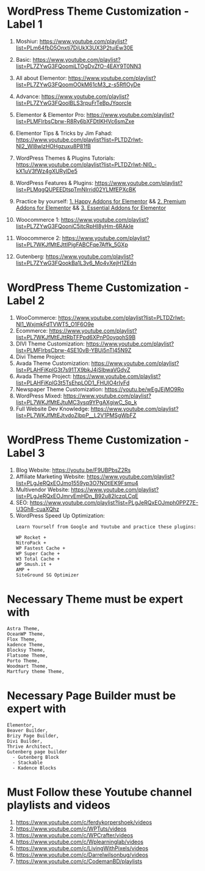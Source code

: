 
# WordPress Theme Customization - Label 1

1. Moshiur: https://www.youtube.com/playlist?list=PLm64fbD5Onxti7DiUkX3UX3P2tuiEw30E

2. Basic: https://www.youtube.com/playlist?list=PL7ZYwG3FQoomiLTOgDvZfO-4EAY9T0NN3

3. All about Elementor: https://www.youtube.com/playlist?list=PL7ZYwG3FQoomOOkM61cM3_z-s5RflOyDe

4. Advance: https://www.youtube.com/playlist?list=PL7ZYwG3FQoolBLS3rpuFrTeBpJYqorcIe

5. Elementor & Elementor Pro: https://www.youtube.com/playlist?list=PLMFlrbsCbrw-R8Ry6bXFDtIKHVc6smZxe

6. Elementor Tips & Tricks by Jim Fahad: https://www.youtube.com/playlist?list=PLTDZrIwt-NI2_Wl8wlzHOHgzuxu8P81fB

7. WordPress Themes & Plugins Tutorials: https://www.youtube.com/playlist?list=PLTDZrIwt-NI0_-kX1uV3fWz4gXURylDe5

8. WordPress Features & Plugins: https://www.youtube.com/playlist?list=PLMqgQUPEEDtspTmNIrrid02YLMfEPXcBK

9. Practice by yourself: [1. Happy Addons for Elementor](https://wordpress.org/plugins/happy-elementor-addons/) && [2. Premium Addons for Elementor](https://wordpress.org/plugins/premium-addons-for-elementor/) && [3. Essential Addons for Elementor](https://wordpress.org/plugins/essential-addons-for-elementor-lite/)

10. Woocommerce 1: https://www.youtube.com/playlist?list=PL7ZYwG3FQooniC5itcRpHI8yHm-6RAkIe

11. Woocommerce 2: https://www.youtube.com/playlist?list=PL7WKJfMtEJttIPigFABCFqe7Affk_5GXp

12. Gutenberg: https://www.youtube.com/playlist?list=PL7ZYwG3FQookBa1L3v6_Mo4vXejH1ZEdn

# WordPress Theme Customization - Label 2
1. WooCommerce: https://www.youtube.com/playlist?list=PLTDZrIwt-NI1_WxjmkFdTVWT5_O1F6O9e
2. Ecommerce: https://www.youtube.com/playlist?list=PL7WKJfMtEJttRbTFPpd6XPnP0oyqohS9B
3. DIVI Theme Customization: https://www.youtube.com/playlist?list=PLMFlrbsCbrw-4SE10vB-YBUi5nTl45N9Z
4. Divi Theme Project: 
5. Avada Theme Customization: https://www.youtube.com/playlist?list=PLAHFiKplG3t7s91TX9bkJ4jSIbwaVGdyZ
6. Avada Theme Project: https://www.youtube.com/playlist?list=PLAHFiKplG3t5TsEhpLOD1_FHUlO4rIyFd
7. Newspaper Theme Customization: https://youtu.be/wEgJEjMO9Ro
8. WordPress Mixed: https://www.youtube.com/playlist?list=PL7WKJfMtEJtuMC3vsq9YPgAXgiwC_Sp_k
9. Full Website Dev Knowledge: https://www.youtube.com/playlist?list=PL7WKJfMtEJtvdoZIbpP__L2V1PMSgWbFZ

# WordPress Theme Customization - Label 3
1. Blog Website: https://youtu.be/F9UBPbsZ2Rs
2. Affiliate Marketing Website: https://www.youtube.com/playlist?list=PLgJeRQxEOJmo1559yp3O7NOtIEK9Fsmu4
3. Multivendor Website: https://www.youtube.com/playlist?list=PLgJeRQxEOJmrvEmHDn_B92u82IczqLCqE
4. SEO: https://www.youtube.com/playlist?list=PLgJeRQxEOJmph0PPZ7E-U3Gh8-cuaXQhz
5. WordPress Speed Up Optimization: 
   ``` 
   Learn Yourself from Google and Youtube and practice these plugins: 
   
   WP Rocket + 
   NitroPack + 
   WP Fastest Cache + 
   WP Super Cache + 
   W3 Total Cache + 
   WP Smush.it + 
   AMP +
   SiteGround SG Optimizer 
   ```

# Necessary Theme must be expert with
```
Astra Theme, 
OceanWP Theme, 
Flox Theme, 
kadence Theme,
Blocksy Theme,
Flatsome Theme,
Porto Theme, 
Woodmart Theme, 
Martfury theme Theme, 
```
# Necessary Page Builder must be expert with
```
Elementor, 
Beaver Builder, 
Brizy Page Builder, 
Divi Builder, 
Thrive Architect, 
Gutenberg page builder
  - Gutenberg Block
  - Stackable
  - Kadence Blocks
```

# Must Follow these Youtube channel playlists and videos
1. https://www.youtube.com/c/ferdykorpershoek/videos
2. https://www.youtube.com/c/WPTuts/videos
3. https://www.youtube.com/c/WPCrafter/videos
4. https://www.youtube.com/c/Wplearninglab/videos
5. https://www.youtube.com/c/LivingWithPixels/videos
6. https://www.youtube.com/c/Darrelwilsonbug/videos
7. https://www.youtube.com/c/CodemanBD/playlists
